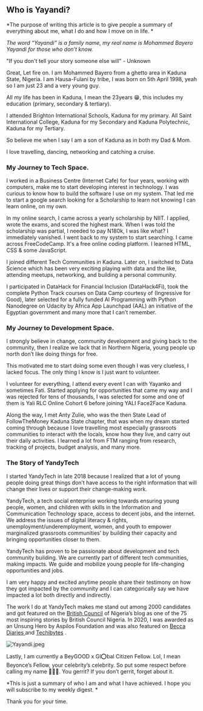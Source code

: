 ## Who is Yayandi?

*The purpose of writing this article is to give people a summary of everything about me, what I do and how I move on in life.
*

*The word “Yayandi” is a family name, my real name is Mohammed Bayero Yayandi for those who don’t know.*


> 
"If you don't tell your story someone else will" - Unknown

Great, Let fire on. I am Mohammed Bayero from a ghetto area in Kaduna State, Nigeria. I am Hausa-Fulani by tribe, I was born on 5th April 1998, yeah so I am just 23 and a very young guy.

All my life has been in Kaduna, I mean the 23years 😁, this includes my education (primary, secondary & tertiary). 

I attended Brighton International Schools, Kaduna for my primary. All Saint International College, Kaduna for my Secondary and Kaduna Polytechnic, Kaduna for my Tertiary.

So believe me when I say I am a son of Kaduna as in both my Dad & Mom.

I love travelling, dancing, networking and catching a cruise.

### My Journey to Tech Space.


I worked in a Business Centre (Internet Cafe) for four years, working with computers, make me to start developing interest in technology. I was curious to know how to build the software I use on my system.  That led me to start a google search looking for a Scholarship to learn not knowing I can learn online, on my own.

In my online search, I came across a yearly scholarship by NIIT. I applied, wrote the exams, and scored the highest mark. When I was told the scholarship was partial, I needed to pay N180k, I was like what? I immediately vanished. I went back to my system to start searching. I came across FreeCodeCamp. It's a free online coding platform. I learned HTML, CSS & some JavaScript.

I joined different Tech Communities in Kaduna. Later on, I switched to Data Science which has been very exciting playing with data and the like, attending meetups, networking, and building a personal community. 

I participated in DataHack for Financial Inclusion (DataHack4Fi), took the complete Python Track courses on Data Camp courtesy of (Ingressive for Good), later selected for a fully funded AI Programming with Python Nanodegree on Udacity by Africa App Launchpad (AAL) an initiative of the Egyptian government and many more that I can’t remember.

### My Journey to Development Space.


I strongly believe in change, community development and giving back to the community, then I realize we lack that in Northern Nigeria, young people up north don’t like doing things for free.

This motivated me to start doing some even though I was very clueless, I lacked focus. The only thing I know is I just want to volunteer. 

I volunteer for everything, I attend every event I can with Yayanko and sometimes Fati. Started applying for opportunities that came my way and I was rejected for tens of thousands, I was selected for some and one of them is Yali RLC Online Cohort 6 before joining YALI Face2Face Kaduna.

Along the way, I met Anty Zulie, who was the then State Lead of FollowTheMoney Kaduna State chapter, that was when my dream started coming through because I love travelling most especially grassroots communities to interact with the locals, know how they live, and carry out their daily activities. I learned a lot from FTM ranging from research, tracking of projects, budget analysis, and many more.

### The Story of YandyTech


I started YandyTech in late 2018 because I realized that a lot of young people doing great things don’t have access to the right information that will change their lives or support their change-making work.

YandyTech, a tech social enterprise working towards ensuring young people, women, and children with skills in the Information and Communication Technology space, access to decent jobs, and the internet. We address the issues of digital literacy & rights, unemployment/underemployment, women, and youth to empower marginalized grassroots communities’ by building their capacity and bringing opportunities closer to them.

YandyTech has proven to be passionate about development and tech community building. We are currently part of different tech communities, making impacts. We guide and mobilize young people for life-changing opportunities and jobs.

I am very happy and excited anytime people share their testimony on how they got impacted by the community and I can categorically say we have impacted a lot both directly and indirectly.

The work I do at YandyTech makes me stand out among 2000 candidates and got featured on the  [British Council](https://www.britishcouncil.org.ng/blog/thanks-you-mohammed-bayero-yayandi)  of Nigeria’s blog as one of the 75 most inspiring stories by British Council Nigeria. In 2020, I was awarded as an Unsung Hero by Aspilos Foundation and was also featured on   [Becca Diaries ](https://www.beccadiaries.com/2020/06/24/meet-yayandi-of-africa-a-tech-community-builder/) and  [Techibytes](https://techibytes.com/founder-of-yandytech-making-a-difference-in-northwest-nigeria-tech-ecosystem/) .


![Yayandi.jpeg](https://cdn.hashnode.com/res/hashnode/image/upload/v1634367034668/SmortiBWT.jpeg)

Lastly, I am currently a BeyGOOD x Gl⭕️bal Citizen Fellow. Lol, I mean Beyonce’s Fellow, your celebrity’s celebrity. So put some respect before calling my name 🤣🤣🤣. You gerrit? If you don’t gerrit, forget about it.

*This is just a summary of who I am and what I have achieved. I hope you will subscribe to my weekly digest.
*

Thank you for your time.
